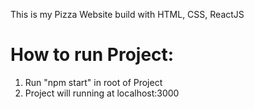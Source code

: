 This is my Pizza Website build with HTML, CSS, ReactJS

# How to run Project:
1. Run "npm start" in root of Project
2. Project will running at localhost:3000
